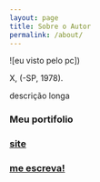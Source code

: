 ```yaml
---
layout: page
title: Sobre o Autor
permalink: /about/
---
```


![eu visto pelo pc])

X,  (-SP, 1978).

descrição longa

### Meu portifolio

### [site]()

### [me escreva!](mailto:@gmail.com)


